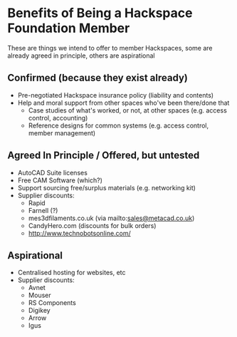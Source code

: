 # Benefits of Being a Hackspace Foundation Member

These are things we intend to offer to member Hackspaces, some are already agreed in principle, others are aspirational

## Confirmed (because they exist already)

* Pre-negotiated Hackspace insurance policy (liability and contents)
* Help and moral support from other spaces who've been there/done that
    * Case studies of what's worked, or not, at other spaces (e.g. access control, accounting)
    * Reference designs for common systems (e.g. access control, member management)
    

## Agreed In Principle / Offered, but untested

* AutoCAD Suite licenses
* Free CAM Software (which?)
* Support sourcing free/surplus materials (e.g. networking kit)
* Supplier discounts:
    * Rapid
    * Farnell (?)
    * mes3dfilaments.co.uk (via mailto:sales@metacad.co.uk)
    * CandyHero.com (discounts for bulk orders)
    * http://www.technobotsonline.com/
    


## Aspirational

* Centralised hosting for websites, etc
* Supplier discounts:
    * Avnet
    * Mouser
    * RS Components
    * Digikey
    * Arrow
    * Igus
    
